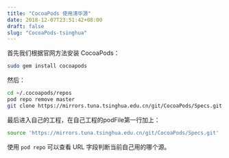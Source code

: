 ```yaml
---
title: "CocoaPods 使用清华源"
date: 2018-12-07T23:51:42+08:00
draft: false
slug: "CocoaPods-tsinghua"
---
```


首先我们根据官网方法安装 CocoaPods：

```zsh
sudo gem install cocoapods
```

然后：

```zsh
cd ~/.cocoapods/repos 
pod repo remove master
git clone https://mirrors.tuna.tsinghua.edu.cn/git/CocoaPods/Specs.git master
```

最后进入自己的工程，在自己工程的podFile第一行加上：

```zsh
source 'https://mirrors.tuna.tsinghua.edu.cn/git/CocoaPods/Specs.git'
```

使用 `pod repo` 可以查看 URL 字段判断当前自己用的哪个源。